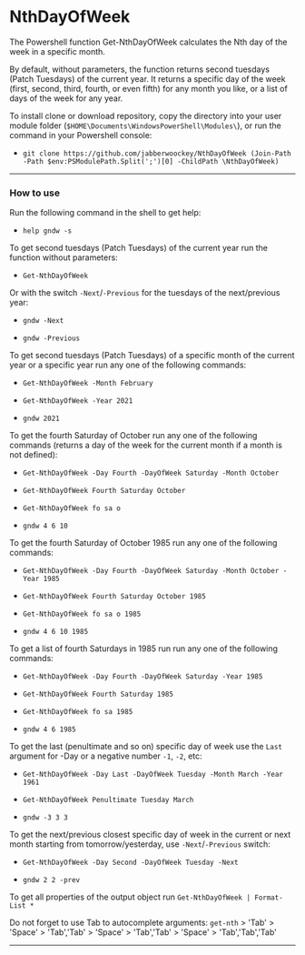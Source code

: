 # NthDayOfWeek

The Powershell function Get-NthDayOfWeek calculates the Nth day
of the week in a specific month.

By default, without parameters, the function returns second tuesdays
(Patch Tuesdays) of the current year. It returns a specific day of the week
(first, second, third, fourth, or even fifth) for any month you like,
or a list of days of the week for any year.

To install clone or download repository, copy the directory into your user
module folder (`$HOME\Documents\WindowsPowerShell\Modules\`), or run
the command in your Powershell console:

- `git clone https://github.com/jabberwoockey/NthDayOfWeek (Join-Path -Path $env:PSModulePath.Split(';')[0] -ChildPath \NthDayOfWeek)`

---

### How to use

Run the following command in the shell to get help:

- `help gndw -s`

To get second tuesdays (Patch Tuesdays) of the current year run the function
without parameters:

- `Get-NthDayOfWeek`

Or with the switch `-Next`/`-Previous` for the tuesdays of the next/previous
year:

- `gndw -Next` 

- `gndw -Previous`

To get second tuesdays (Patch Tuesdays) of a specific month of the current year
or a specific year run any one of the following commands:

- `Get-NthDayOfWeek -Month February`

- `Get-NthDayOfWeek -Year 2021`

- `gndw 2021`

To get the fourth Saturday of October run any one of the following commands
(returns a day of the week for the current month if a month is not defined):

- `Get-NthDayOfWeek -Day Fourth -DayOfWeek Saturday -Month October`

- `Get-NthDayOfWeek Fourth Saturday October`

- `Get-NthDayOfWeek fo sa o`

- `gndw 4 6 10`

To get the fourth Saturday of October 1985 run any one of the following
commands:

- `Get-NthDayOfWeek -Day Fourth -DayOfWeek Saturday -Month October -Year 1985`

- `Get-NthDayOfWeek Fourth Saturday October 1985`

- `Get-NthDayOfWeek fo sa o 1985`

- `gndw 4 6 10 1985`

To get a list of fourth Saturdays in 1985 run run any one of the following
commands:

- `Get-NthDayOfWeek -Day Fourth -DayOfWeek Saturday -Year 1985`

- `Get-NthDayOfWeek Fourth Saturday 1985`

- `Get-NthDayOfWeek fo sa 1985`

- `gndw 4 6 1985`

To get the last (penultimate and so on) specific day of week use the `Last`
argument for -Day or a negative number `-1`, `-2`, etc:

- `Get-NthDayOfWeek -Day Last -DayOfWeek Tuesday -Month March -Year 1961`

- `Get-NthDayOfWeek Penultimate Tuesday March`

- `gndw -3 3 3`

To get the next/previous closest specific day of week in the current or next
month starting from tomorrow/yesterday, use `-Next`/`-Previous` switch:

- `Get-NthDayOfWeek -Day Second -DayOfWeek Tuesday -Next`

- `gndw 2 2 -prev`

To get all properties of the output object run `Get-NthDayOfWeek | Format-List *`

Do not forget to use Tab to autocomplete arguments: `get-nth` > 'Tab' >
'Space' > 'Tab','Tab' > 'Space' > 'Tab','Tab' > 'Space' > 'Tab','Tab','Tab'

---